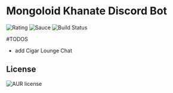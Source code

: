 # Mongoloid Khanate Discord Bot

![Rating](https://img.shields.io/badge/Rating-1%2F5-Red)
![Sauce](https://img.shields.io/badge/100%25-Spaghetti%20Code-orange)
![Build Status](https://img.shields.io/badge/Build-Passing-green)

#TODOS
 - add Cigar Lounge Chat

License
----
![AUR license](https://img.shields.io/badge/License-MIT-blue)


